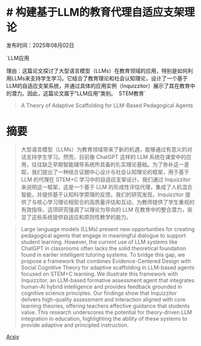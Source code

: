 # # 构建基于LLM的教育代理自适应支架理论

发布时间：2025年08月02日

`LLM应用

理由：这篇论文探讨了大型语言模型（LLMs）在教育领域的应用，特别是如何利用LLMs来支持学生学习。它结合了教育理论和社会认知理论，设计了一个基于LLM的自适应支架系统，并通过具体的应用实例（Inquizzitor）展示了其在教育中的潜力。因此，这篇论文属于“LLM应用”类别。` `STEM教育`

> A Theory of Adaptive Scaffolding for LLM-Based Pedagogical Agents

# 摘要

> 大型语言模型（LLMs）为教育领域带来了新的机遇，能够通过有意义的对话支持学生学习。然而，目前像 ChatGPT 这样的 LLM 系统在课堂中的应用，往往缺乏早期智能辅导系统所具备的扎实理论基础。为了弥补这一差距，我们提出了一种结合证据中心设计与社会认知理论的框架，用于基于 LLM 的代理在 STEM+C 学习中的自适应支架设计。我们通过 Inquizzitor 来说明这一框架，这是一个基于 LLM 的形成性评估代理，集成了人机混合智能，并提供基于认知科学原理的反馈。我们的研究发现，Inquizzitor 提供了与核心学习理论相契合的高质量评估和互动，为教师提供了学生重视的有效指导。这项研究强调了以理论为导向的 LLM 在教育中的整合潜力，突显了这些系统提供自适应和原则性教学的能力。

> Large language models (LLMs) present new opportunities for creating pedagogical agents that engage in meaningful dialogue to support student learning. However, the current use of LLM systems like ChatGPT in classrooms often lacks the solid theoretical foundation found in earlier intelligent tutoring systems. To bridge this gap, we propose a framework that combines Evidence-Centered Design with Social Cognitive Theory for adaptive scaffolding in LLM-based agents focused on STEM+C learning. We illustrate this framework with Inquizzitor, an LLM-based formative assessment agent that integrates human-AI hybrid intelligence and provides feedback grounded in cognitive science principles. Our findings show that Inquizzitor delivers high-quality assessment and interaction aligned with core learning theories, offering teachers effective guidance that students value. This research underscores the potential for theory-driven LLM integration in education, highlighting the ability of these systems to provide adaptive and principled instruction.

[Arxiv](https://arxiv.org/abs/2508.01503)